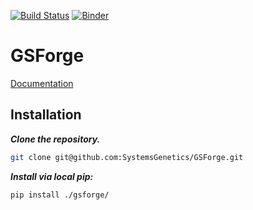 [![Build Status](https://travis-ci.com/SystemsGenetics/GSForge.svg?branch=master)](https://travis-ci.com/SystemsGenetics/GSForge)
[![Binder](https://mybinder.org/badge_logo.svg)](https://mybinder.org/v2/gh/SystemsGenetics/GSForge/master?filepath=examples%2Fuser_guide.ipynb)

# GSForge

[Documentation](https://systemsgenetics.github.io/GSForge/)

## Installation

***Clone the repository.***

```bash
git clone git@github.com:SystemsGenetics/GSForge.git
```

***Install via local pip:***

```bash
pip install ./gsforge/
```
